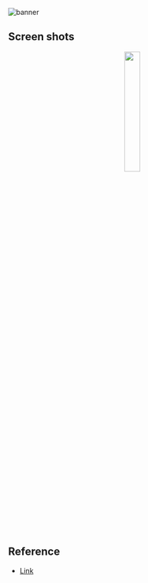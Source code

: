 ![banner](https://user-images.githubusercontent.com/35194820/124579169-d75cc880-de89-11eb-9c66-87ed7b6a2c05.PNG)

## Screen shots

<div align="center">
<img src="https://user-images.githubusercontent.com/35194820/124580288-ee4fea80-de8a-11eb-8b8d-16bb320af602.png" width="25%">
</div>


## Reference

- [Link](https://github.com/farhanroy/compose-instagram-clone)
